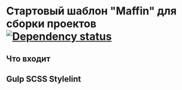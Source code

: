 # Стартовый шаблон "Maffin" для сборки проектов [![Dependency status][dependency-image]][dependency-url]

<h2>Что входит<h2>
  Gulp
  SCSS
  Stylelint
  


[dependency-image]: https://david-dm.org/VafinArtem/Starter-build-Maffin/dev-status.svg?style=flat-square
[dependency-url]: https://david-dm.org/VafinArtem/Starter-build-Maffin?type=dev
